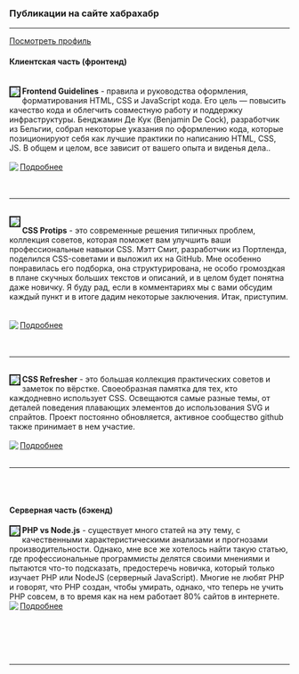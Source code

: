 <h3>Публикации на сайте хабрахабр</h3>
<hr>
<a href="https://habrahabr.ru/users/splincodewd/">Посмотреть профиль</a>

<h4>Клиентская часть (фронтенд)</h4><br> 

<img src="https://hsto.org/files/5ad/d35/6fe/5add356fe9fe4db6a3d5e8eff84dff59.png" align="left" border="2"/>
<b>Frontend Guidelines</b> - правила и руководства оформления, форматирования HTML, СSS и JavaScript кода. Его цель — повысить качество кода и облегчить совместную работу и поддержку инфраструктуры.  Бенджамин Де Кук (Benjamin De Cock), разработчик из Бельгии, собрал некоторые указания по оформлению кода, которые позиционируют себя как лучшие практики по написанию HTML, CSS, JS.  В общем и целом, все зависит от вашего опыта и виденья дела.. <br> <br>

<img src="https://habrastorage.org/files/329/5aa/23d/3295aa23da8b43b5906775c10f8580ab.png" align="left" />
<a href="https://habrahabr.ru/post/275729/">Подробнее</a> <br> <br><br>

<hr>
<br>
<img src="https://hsto.org/files/e51/d06/92f/e51d0692f4124238ae0d78ccd020eff9.png" align="left" border="2"/>
<br> <b>CSS Protips</b> - это современные решения типичных проблем, коллекция советов, которая поможет вам улучшить ваши профессиональные навыки CSS. Мэтт Смит, разработчик из Портленда, поделился CSS-советами и выложил их на GitHub. Мне особенно понравилась его подборка, она структурирована, не особо громоздкая в плане скучных больших текстов и описаний, и в целом будет понятна даже новичку. Я буду рад, если в комментариях мы с вами обсудим каждый пункт и в итоге дадим некоторые заключения. Итак, приступим. <br> <br>  <br> 

<img src="https://habrastorage.org/files/329/5aa/23d/3295aa23da8b43b5906775c10f8580ab.png" align="left" />
<a href="https://habrahabr.ru/post/273403/">Подробнее</a> <br> <br><br> 

<hr>
<br>
<img src="https://hsto.org/files/1ce/3e2/c73/1ce3e2c734424532bd09eed3bfc3febd.jpg" align="left" border="2"/>
<b>CSS Refresher</b> - это большая коллекция практических советов и заметок по вёрстке. Своеобразная памятка для тех, кто каждодневно использует CSS. Освещаются самые разные темы, от деталей поведения плавающих элементов до использования SVG и спрайтов. Проект постоянно обновляется, активное сообщество github также принимает в нем участие. <br> <br> 

<img src="https://habrastorage.org/files/329/5aa/23d/3295aa23da8b43b5906775c10f8580ab.png" align="left" />
<a href="https://habrahabr.ru/post/273471/">Подробнее</a> <br> <br>

<hr>
<br><br>
<h4>Серверная часть (бэкенд)</h4>

<img src="https://hsto.org/files/8cb/efc/156/8cbefc1560344b4890a65668be7733b3.jpg" align="left" border="2"/>
<b>PHP vs Node.js</b> - существует много статей на эту тему, с качественными характеристическими анализами и прогнозами производительности. Однако, мне все же хотелось найти такую статью, где профессиональные программисты делятся своими мнениями и пытаются что-то подсказать, предостеречь новичка, который только изучает PHP или NodeJS (cерверный JavaScript). Многие не любят PHP и говорят, что PHP создан, чтобы умирать, однако, что теперь не учить PHP совсем, в то время как на нем работает 80% сайтов в интернете. <br> 

<img src="https://habrastorage.org/files/329/5aa/23d/3295aa23da8b43b5906775c10f8580ab.png" align="left" />
<a href="https://habrahabr.ru/post/273259/">Подробнее</a> <br> <br>

 <br> <br><br> 

<hr>
